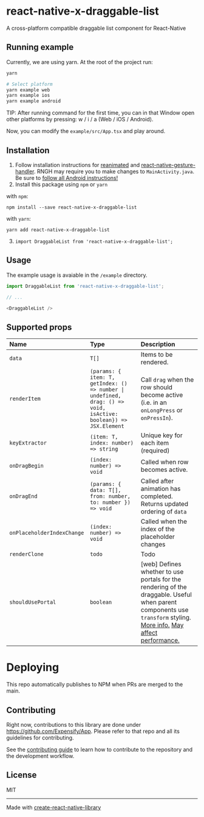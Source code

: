 # react-native-x-draggable-list

A cross-platform compatible draggable list component for React-Native

## Running example
Currently, we are using yarn. At the root of the project run:
```sh
yarn
```

```sh
# Select platform
yarn example web
yarn example ios
yarn example android
```

TIP: After running command for the first time, you can in that Window open other platforms by pressing: w / i / a (Web / iOS / Android).

Now, you can modify the `example/src/App.tsx` and play around.


## Installation
1. Follow installation instructions for [reanimated](https://github.com/kmagiera/react-native-reanimated) and [react-native-gesture-handler](https://github.com/kmagiera/react-native-gesture-handler). RNGH may require you to make changes to `MainActivity.java`. Be sure to [follow all Android instructions!](https://docs.swmansion.com/react-native-gesture-handler/docs/#android)
2. Install this package using `npm` or `yarn`

with `npm`:

```
npm install --save react-native-x-draggable-list
```

with `yarn`:

```
yarn add react-native-x-draggable-list
```

3. `import DraggableList from 'react-native-x-draggable-list';`

## Usage
The example usage is avaiable in the `/example` directory.

```js
import DraggableList from 'react-native-x-draggable-list';

// ...

<DraggableList />
```

## Supported props

| Name                       | Type                                                                                      | Description
| :------------------------- | :---------------------------------------------------------------------------------------- | :-----------------------------------------------------------------------------------------------------------------------------------------------------------------------------------------------------------------
| `data`                     | `T[]`                                                                                     | Items to be rendered.                                                                                                                                                                                              |                                                        |
| `renderItem`               | `(params: { item: T, getIndex: () => number \| undefined, drag: () => void, isActive: boolean}) => JSX.Element` | Call `drag` when the row should become active (i.e. in an `onLongPress` or `onPressIn`).                                                                                                                           |
| `keyExtractor`             | `(item: T, index: number) => string`                                                      | Unique key for each item (required)                                                                                                                                                                                          |
| `onDragBegin`              | `(index: number) => void`                                                                 | Called when row becomes active.                                                                                                                                                                              |
| `onDragEnd`                | `(params: { data: T[], from: number, to: number }) => void`                               | Called after animation has completed. Returns updated ordering of `data`                                                                                                                                           |
| `onPlaceholderIndexChange` | `(index: number) => void`                                                                 | Called when the index of the placeholder changes                                                                                                                                                                   |
| `renderClone` | `todo`                                                                 | Todo                                                                                                                                                                   |
| `shouldUsePortal` | `boolean`                                                                 | [web] Defines whether to use portals for the rendering of the draggable. Useful when parent components use `transform` styling. [More info.](https://github.com/atlassian/react-beautiful-dnd/issues/128#issuecomment-1010053365) [May affect performance.](https://github.com/atlassian/react-beautiful-dnd/blob/HEAD/docs/guides/reparenting.md#performance-%EF%B8%8F) |

# Deploying

This repo automatically publishes to NPM when PRs are merged to the main.

## Contributing

Right now, contributions to this library are done under https://github.com/Expensify/App. Please refer to that repo and all its guidelines for contributing.

See the [contributing guide](CONTRIBUTING.md) to learn how to contribute to the repository and the development workflow.

## License

MIT

---

Made with [create-react-native-library](https://github.com/callstack/react-native-builder-bob)
